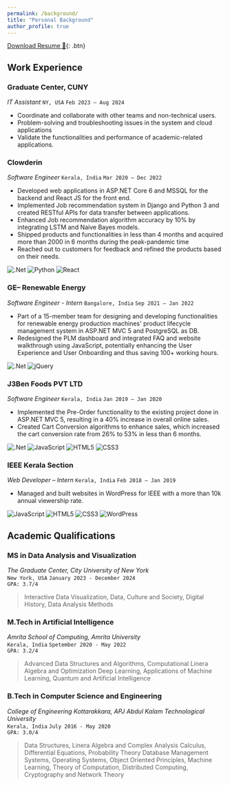```yaml
---
permalink: /background/
title: "Personal Background"
author_profile: true
---
```


[Download Resume &#128221;](https://sangeethsajan.github.io/files/SangeethSajanBabyResume.pdf){: .btn}

## Work Experience

### Graduate Center, CUNY

_IT Assistant_ `NY, USA` `Feb 2023 – Aug 2024`

- Coordinate and collaborate with other teams and non-technical users.
- Problem-solving and troubleshooting issues in the system and cloud applications
- Validate the functionalities and performance of academic-related applications.

### Clowderin

_Software Engineer_ `Kerala, India` `Mar 2020 – Dec 2022`

- Developed web applications in ASP.NET Core 6 and MSSQL for the backend and React JS for the front end.
- Implemented Job recommendation system in Django and Python 3 and created RESTful APIs for data transfer between applications.
- Enhanced Job recommendation algorithm accuracy by 10% by integrating LSTM and Naive Bayes models.
- Shipped products and functionalities in less than 4 months and acquired more than 2000 in 6 months during the peak-pandemic time
- Reached out to customers for feedback and refined the products based on their needs.

![.Net](https://img.shields.io/badge/.NET-5C2D91?style=for-the-badge&logo=.net&logoColor=white) ![Python](https://img.shields.io/badge/python-3670A0?style=for-the-badge&logo=python&logoColor=ffdd54) ![React](https://img.shields.io/badge/react-%2320232a.svg?style=for-the-badge&logo=react&logoColor=%2361DAFB)

### GE– Renewable Energy

_Software Engineer - Intern_ `Bangalore, India` `Sep 2021 – Jan 2022`

- Part of a 15-member team for designing and developing functionalities for renewable energy production machines' product lifecycle management system in ASP.NET MVC 5 and PostgreSQL as DB.
- Redesigned the PLM dashboard and integrated FAQ and website walkthrough using JavaScript, potentially enhancing the User Experience and User Onboarding and thus saving 100+ working hours.

![.Net](https://img.shields.io/badge/.NET-5C2D91?style=for-the-badge&logo=.net&logoColor=white) ![jQuery](https://img.shields.io/badge/jquery-%230769AD.svg?style=for-the-badge&logo=jquery&logoColor=white)

### J3Ben Foods PVT LTD

_Software Engineer_ `Kerala, India` `Jan 2019 – Jan 2020`

- Implemented the Pre-Order functionality to the existing project done in ASP.NET MVC 5, resulting in a 40% increase in overall online sales.
- Created Cart Conversion algorithms to enhance sales, which increased the cart conversion rate from 26% to 53% in less than 6 months.

![.Net](https://img.shields.io/badge/.NET-5C2D91?style=for-the-badge&logo=.net&logoColor=white) ![JavaScript](https://img.shields.io/badge/javascript-%23323330.svg?style=for-the-badge&logo=javascript&logoColor=%23F7DF1E) ![HTML5](https://img.shields.io/badge/html5-%23E34F26.svg?style=for-the-badge&logo=html5&logoColor=white) ![CSS3](https://img.shields.io/badge/css3-%231572B6.svg?style=for-the-badge&logo=css3&logoColor=white)

### IEEE Kerala Section

_Web Developer – Intern_ `Kerala, India` `Feb 2018 – Jan 2019`

- Managed and built websites in WordPress for IEEE with a more than 10k annual viewership rate.

![JavaScript](https://img.shields.io/badge/javascript-%23323330.svg?style=for-the-badge&logo=javascript&logoColor=%23F7DF1E) ![HTML5](https://img.shields.io/badge/html5-%23E34F26.svg?style=for-the-badge&logo=html5&logoColor=white) ![CSS3](https://img.shields.io/badge/css3-%231572B6.svg?style=for-the-badge&logo=css3&logoColor=white) ![WordPress](https://img.shields.io/badge/WordPress-%23117AC9.svg?style=for-the-badge&logo=WordPress&logoColor=white)

## Academic Qualifications

### MS in Data Analysis and Visualization

_The Graduate Center, City University of New York_\
`New York, USA` `January 2023 - December 2024`\
`GPA: 3.7/4`

> Interactive Data Visualization,
> Data, Culture and Society,
> Digital History,
> Data Analysis Methods

### M.Tech in Artificial Intelligence

_Amrita School of Computing, Amrita University_\
`Kerala, India` `Spetember 2020 - May 2022`\
`GPA: 3.2/4`

> Advanced Data Structures and Algorithms,
> Computational Linera Algebra and Optimization
> Deep Learning,
> Applications of Machine Learning,
> Quantum and Artificial Intelligence

### B.Tech in Computer Science and Engineering

_College of Engineering Kottarakkara, APJ Abdul Kalam Technological University_\
`Kerala, India` `July 2016 - May 2020`\
`GPA: 3.0/4`

> Data Structures,
> Linera Algebra and Complex Analysis
> Calculus, Differential Equations, Probability Theory
> Database Management Systems, Operating Systems,
> Object Oriented Principles, Machine Learning, Theory of Computation,
> Distributed Computing, Cryptography and Network Theory
